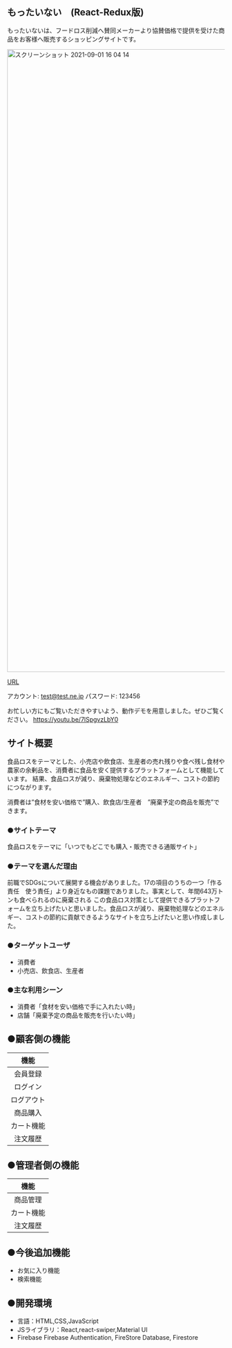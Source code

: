 ## もったいない　(React-Redux版)
もったいないは、フードロス削減へ賛同メーカーより協賛価格で提供を受けた商品をお客様へ販売するショッピングサイトです。

<img width="1440" alt="スクリーンショット 2021-09-01 16 04 14" src="https://user-images.githubusercontent.com/82036851/131627232-b4155fdc-ec06-4786-a93f-a5e1ac8c8536.png">

[URL](https://ec-app-47b49.web.app/)

アカウント: test@test.ne.jp
パスワード: 123456

お忙しい方にもご覧いただきやすいよう、動作デモを用意しました。ぜひご覧ください。
https://youtu.be/7lSpgvzLbY0

## サイト概要
食品ロスをテーマとした、小売店や飲食店、生産者の売れ残りや食べ残し食材や農家の余剰品を、消費者に食品を安く提供するプラットフォームとして機能しています。
結果、食品ロスが減り、廃棄物処理などのエネルギー、コストの節約につながります。

消費者は”食材を安い価格で”購入、飲食店/生産者　”廃棄予定の商品を販売”できます。

### ●サイトテーマ
食品ロスをテーマに「いつでもどこでも購入・販売できる通販サイト」

### ●テーマを選んだ理由
前職でSDGsについて展開する機会がありました。17の項目のうちの一つ「作る責任　使う責任」より身近なもの課題でありました。事実として、年間643万トンも食べられるのに廃棄される
この食品ロス対策として提供できるプラットフォームを立ち上げたいと思いました。食品ロスが減り、廃棄物処理などのエネルギー、コストの節約に貢献できるようなサイトを立ち上げたいと思い作成しました。
### ●ターゲットユーザ
* 消費者
* 小売店、飲食店、生産者
### ●主な利用シーン
* 消費者「食材を安い価格で手に入れたい時」
* 店舗「廃棄予定の商品を販売を行いたい時」

## ●顧客側の機能
| 機能 |
| :---: | 
| 会員登録 |
| ログイン | 
| ログアウト | 
| 商品購入 | 
| カート機能 | 
| 注文履歴 | 

## ●管理者側の機能
| 機能 |
| :---: | 
| 商品管理 | 
| カート機能 | 
| 注文履歴 | 

## ●今後追加機能
* お気に入り機能
* 検索機能

## ●開発環境
- 言語：HTML,CSS,JavaScript
- JSライブラリ：React,react-swiper,Material UI
- Firebase Firebase Authentication, FireStore Database, Firestore
